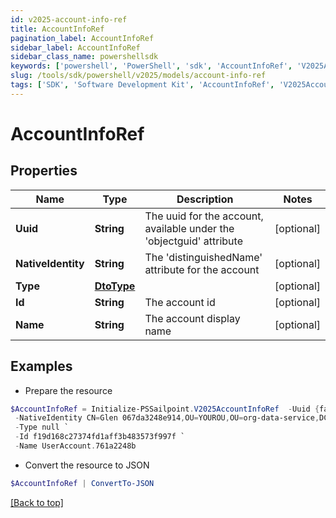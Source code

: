 ```yaml
---
id: v2025-account-info-ref
title: AccountInfoRef
pagination_label: AccountInfoRef
sidebar_label: AccountInfoRef
sidebar_class_name: powershellsdk
keywords: ['powershell', 'PowerShell', 'sdk', 'AccountInfoRef', 'V2025AccountInfoRef'] 
slug: /tools/sdk/powershell/v2025/models/account-info-ref
tags: ['SDK', 'Software Development Kit', 'AccountInfoRef', 'V2025AccountInfoRef']
---
```



# AccountInfoRef

## Properties

Name | Type | Description | Notes
------------ | ------------- | ------------- | -------------
**Uuid** | **String** | The uuid for the account, available under the 'objectguid' attribute | [optional] 
**NativeIdentity** | **String** | The 'distinguishedName' attribute for the account | [optional] 
**Type** | [**DtoType**](dto-type) |  | [optional] 
**Id** | **String** | The account id | [optional] 
**Name** | **String** | The account display name | [optional] 

## Examples

- Prepare the resource
```powershell
$AccountInfoRef = Initialize-PSSailpoint.V2025AccountInfoRef  -Uuid {fab7119e-004f-4822-9c33-b8d570d6c6a6} `
 -NativeIdentity CN=Glen 067da3248e914,OU=YOUROU,OU=org-data-service,DC=YOURDC,DC=local `
 -Type null `
 -Id f19d168c27374fd1aff3b483573f997f `
 -Name UserAccount.761a2248b
```

- Convert the resource to JSON
```powershell
$AccountInfoRef | ConvertTo-JSON
```


[[Back to top]](#) 

